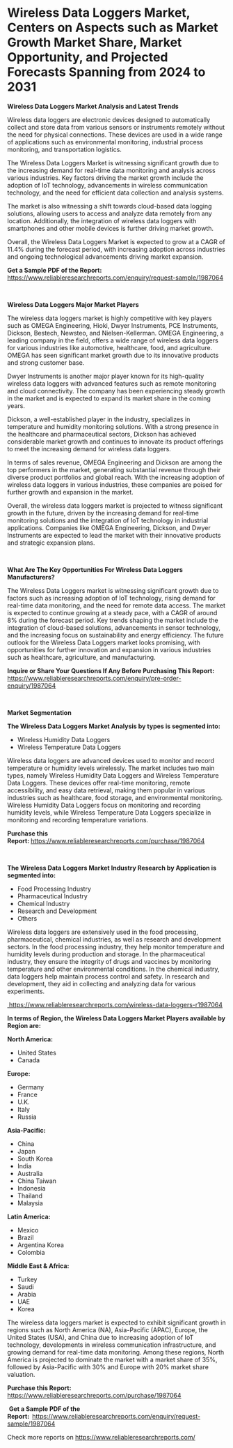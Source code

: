 <p><h1>Wireless Data Loggers Market, Centers on Aspects such as Market Growth Market Share, Market Opportunity, and Projected Forecasts Spanning from 2024 to 2031</h1></p><p><strong>Wireless Data Loggers Market Analysis and Latest Trends</strong></p>
<p><p>Wireless data loggers are electronic devices designed to automatically collect and store data from various sensors or instruments remotely without the need for physical connections. These devices are used in a wide range of applications such as environmental monitoring, industrial process monitoring, and transportation logistics.</p><p>The Wireless Data Loggers Market is witnessing significant growth due to the increasing demand for real-time data monitoring and analysis across various industries. Key factors driving the market growth include the adoption of IoT technology, advancements in wireless communication technology, and the need for efficient data collection and analysis systems.</p><p>The market is also witnessing a shift towards cloud-based data logging solutions, allowing users to access and analyze data remotely from any location. Additionally, the integration of wireless data loggers with smartphones and other mobile devices is further driving market growth.</p><p>Overall, the Wireless Data Loggers Market is expected to grow at a CAGR of 11.4% during the forecast period, with increasing adoption across industries and ongoing technological advancements driving market expansion.</p></p>
<p><strong>Get a Sample PDF of the Report:&nbsp;</strong> <a href="https://www.reliableresearchreports.com/enquiry/request-sample/1987064">https://www.reliableresearchreports.com/enquiry/request-sample/1987064</a></p>
<p>&nbsp;</p>
<p><strong>Wireless Data Loggers Major Market Players</strong></p>
<p><p>The wireless data loggers market is highly competitive with key players such as OMEGA Engineering, Hioki, Dwyer Instruments, PCE Instruments, Dickson, Bestech, Newsteo, and Nielsen-Kellerman. OMEGA Engineering, a leading company in the field, offers a wide range of wireless data loggers for various industries like automotive, healthcare, food, and agriculture. OMEGA has seen significant market growth due to its innovative products and strong customer base.</p><p>Dwyer Instruments is another major player known for its high-quality wireless data loggers with advanced features such as remote monitoring and cloud connectivity. The company has been experiencing steady growth in the market and is expected to expand its market share in the coming years.</p><p>Dickson, a well-established player in the industry, specializes in temperature and humidity monitoring solutions. With a strong presence in the healthcare and pharmaceutical sectors, Dickson has achieved considerable market growth and continues to innovate its product offerings to meet the increasing demand for wireless data loggers.</p><p>In terms of sales revenue, OMEGA Engineering and Dickson are among the top performers in the market, generating substantial revenue through their diverse product portfolios and global reach. With the increasing adoption of wireless data loggers in various industries, these companies are poised for further growth and expansion in the market.</p><p>Overall, the wireless data loggers market is projected to witness significant growth in the future, driven by the increasing demand for real-time monitoring solutions and the integration of IoT technology in industrial applications. Companies like OMEGA Engineering, Dickson, and Dwyer Instruments are expected to lead the market with their innovative products and strategic expansion plans.</p></p>
<p>&nbsp;</p>
<p><strong>What Are The Key Opportunities For Wireless Data Loggers Manufacturers?</strong></p>
<p><p>The Wireless Data Loggers market is witnessing significant growth due to factors such as increasing adoption of IoT technology, rising demand for real-time data monitoring, and the need for remote data access. The market is expected to continue growing at a steady pace, with a CAGR of around 8% during the forecast period. Key trends shaping the market include the integration of cloud-based solutions, advancements in sensor technology, and the increasing focus on sustainability and energy efficiency. The future outlook for the Wireless Data Loggers market looks promising, with opportunities for further innovation and expansion in various industries such as healthcare, agriculture, and manufacturing.</p></p>
<p><strong>Inquire or Share Your Questions If Any Before Purchasing This Report:</strong> <a href="https://www.reliableresearchreports.com/enquiry/pre-order-enquiry/1987064">https://www.reliableresearchreports.com/enquiry/pre-order-enquiry/1987064</a></p>
<p>&nbsp;</p>
<p><strong>Market Segmentation</strong></p>
<p><strong>The Wireless Data Loggers Market Analysis by types is segmented into:</strong></p>
<p><ul><li>Wireless Humidity Data Loggers</li><li>Wireless Temperature Data Loggers</li></ul></p>
<p><p>Wireless data loggers are advanced devices used to monitor and record temperature or humidity levels wirelessly. The market includes two main types, namely Wireless Humidity Data Loggers and Wireless Temperature Data Loggers. These devices offer real-time monitoring, remote accessibility, and easy data retrieval, making them popular in various industries such as healthcare, food storage, and environmental monitoring. Wireless Humidity Data Loggers focus on monitoring and recording humidity levels, while Wireless Temperature Data Loggers specialize in monitoring and recording temperature variations.</p></p>
<p><strong>Purchase this Report:&nbsp;</strong><a href="https://www.reliableresearchreports.com/purchase/1987064">https://www.reliableresearchreports.com/purchase/1987064</a></p>
<p>&nbsp;</p>
<p><strong>The Wireless Data Loggers Market Industry Research by Application is segmented into:</strong></p>
<p><ul><li>Food Processing Industry</li><li>Pharmaceutical Industry</li><li>Chemical Industry</li><li>Research and Development</li><li>Others</li></ul></p>
<p><p>Wireless data loggers are extensively used in the food processing, pharmaceutical, chemical industries, as well as research and development sectors. In the food processing industry, they help monitor temperature and humidity levels during production and storage. In the pharmaceutical industry, they ensure the integrity of drugs and vaccines by monitoring temperature and other environmental conditions. In the chemical industry, data loggers help maintain process control and safety. In research and development, they aid in collecting and analyzing data for various experiments.</p></p>
<p><a href="https://www.reliableresearchreports.com/wireless-data-loggers-r1987064">&nbsp;https://www.reliableresearchreports.com/wireless-data-loggers-r1987064</a></p>
<p><strong>In terms of Region, the Wireless Data Loggers Market Players available by Region are:</strong></p>
<p>
    <p> <strong> North America: </strong>
        <ul>
            <li>United States</li>
            <li>Canada</li>
        </ul>
        </p> 
    <p> <strong> Europe: </strong>
        <ul>
            <li>Germany</li>
            <li>France</li>
            <li>U.K.</li>
            <li>Italy</li>
            <li>Russia</li>
        </ul>
        </p> 
    <p> <strong> Asia-Pacific: </strong>
        <ul>
            <li>China</li>
            <li>Japan</li>
            <li>South Korea</li>
            <li>India</li>
            <li>Australia</li>
            <li>China Taiwan</li>
            <li>Indonesia</li>
            <li>Thailand</li>
            <li>Malaysia</li>
        </ul>
        </p> 
    <p> <strong> Latin America: </strong>
        <ul>
            <li>Mexico</li>
            <li>Brazil</li>
            <li>Argentina Korea</li>
            <li>Colombia</li>
        </ul>
        </p> 
    <p> <strong> Middle East & Africa: </strong>
        <ul>
            <li>Turkey</li>
            <li>Saudi</li>
            <li>Arabia</li>
            <li>UAE</li>
            <li>Korea</li>
        </ul>
    </p>
    </p>
<p><p>The wireless data loggers market is expected to exhibit significant growth in regions such as North America (NA), Asia-Pacific (APAC), Europe, the United States (USA), and China due to increasing adoption of IoT technology, developments in wireless communication infrastructure, and growing demand for real-time data monitoring. Among these regions, North America is projected to dominate the market with a market share of 35%, followed by Asia-Pacific with 30% and Europe with 20% market share valuation.</p></p>
<p><strong>Purchase this Report: </strong><a href="https://www.reliableresearchreports.com/purchase/1987064">https://www.reliableresearchreports.com/purchase/1987064</a></p>
<p>&nbsp;<strong>Get a Sample PDF of the Report:&nbsp;&nbsp;</strong><a href="https://www.reliableresearchreports.com/enquiry/request-sample/1987064">https://www.reliableresearchreports.com/enquiry/request-sample/1987064</a></p>
<p><strong></strong></p>
<p>Check more reports on <a href="https://www.reliableresearchreports.com/">https://www.reliableresearchreports.com/</a></p>
